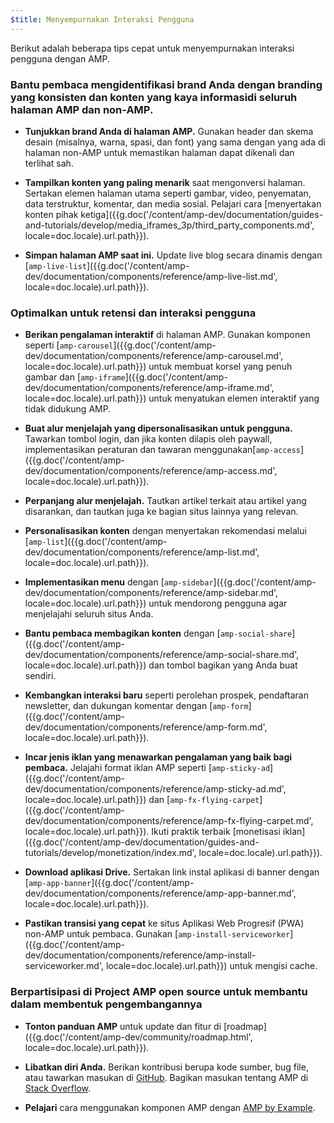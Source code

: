 ```yaml
---
$title: Menyempurnakan Interaksi Pengguna
---
```


Berikut adalah beberapa tips cepat untuk menyempurnakan interaksi pengguna dengan AMP.

### Bantu pembaca mengidentifikasi brand Anda dengan branding yang konsisten dan konten yang kaya informasidi seluruh halaman AMP dan non-AMP.

- **Tunjukkan brand Anda di halaman AMP.** Gunakan header dan skema desain (misalnya, warna, spasi, dan font)
yang sama dengan yang ada di halaman non-AMP untuk memastikan halaman dapat dikenali dan terlihat sah.

- **Tampilkan konten yang paling menarik** saat mengonversi halaman. Sertakan elemen halaman utama seperti
gambar, video, penyematan, data terstruktur, komentar, dan media sosial. Pelajari cara
[menyertakan konten pihak ketiga]({{g.doc('/content/amp-dev/documentation/guides-and-tutorials/develop/media_iframes_3p/third_party_components.md', locale=doc.locale).url.path}}).

- **Simpan halaman AMP saat ini.** Update live blog secara dinamis dengan [`amp-live-list`]({{g.doc('/content/amp-dev/documentation/components/reference/amp-live-list.md', locale=doc.locale).url.path}}).

### Optimalkan untuk retensi dan interaksi pengguna

- **Berikan pengalaman interaktif** di halaman AMP. Gunakan komponen seperti [`amp-carousel`]({{g.doc('/content/amp-dev/documentation/components/reference/amp-carousel.md', locale=doc.locale).url.path}}) untuk membuat korsel yang penuh gambar
dan [`amp-iframe`]({{g.doc('/content/amp-dev/documentation/components/reference/amp-iframe.md', locale=doc.locale).url.path}}) untuk menyatukan
elemen interaktif yang tidak didukung AMP.

- **Buat alur menjelajah yang dipersonalisasikan untuk pengguna.** Tawarkan tombol login, dan jika konten
dilapis oleh paywall, implementasikan peraturan dan tawaran menggunakan[`amp-access`]({{g.doc('/content/amp-dev/documentation/components/reference/amp-access.md', locale=doc.locale).url.path}}).

- **Perpanjang alur menjelajah.** Tautkan artikel terkait atau artikel yang disarankan, dan tautkan juga ke
bagian situs lainnya yang relevan.

- **Personalisasikan konten** dengan menyertakan rekomendasi melalui [`amp-list`]({{g.doc('/content/amp-dev/documentation/components/reference/amp-list.md', locale=doc.locale).url.path}}).

- **Implementasikan menu** dengan [`amp-sidebar`]({{g.doc('/content/amp-dev/documentation/components/reference/amp-sidebar.md', locale=doc.locale).url.path}}) untuk mendorong pengguna agar menjelajahi seluruh situs Anda.

- **Bantu pembaca membagikan konten** dengan [`amp-social-share`]({{g.doc('/content/amp-dev/documentation/components/reference/amp-social-share.md', locale=doc.locale).url.path}}) dan tombol bagikan yang Anda buat sendiri.

- **Kembangkan interaksi baru** seperti perolehan prospek, pendaftaran newsletter, dan dukungan komentar
dengan [`amp-form`]({{g.doc('/content/amp-dev/documentation/components/reference/amp-form.md', locale=doc.locale).url.path}}).

- **Incar jenis iklan yang menawarkan pengalaman yang baik bagi pembaca.** Jelajahi format iklan AMP seperti
[`amp-sticky-ad`]({{g.doc('/content/amp-dev/documentation/components/reference/amp-sticky-ad.md', locale=doc.locale).url.path}}) dan
[`amp-fx-flying-carpet`]({{g.doc('/content/amp-dev/documentation/components/reference/amp-fx-flying-carpet.md', locale=doc.locale).url.path}}).
Ikuti praktik terbaik [monetisasi iklan]({{g.doc('/content/amp-dev/documentation/guides-and-tutorials/develop/monetization/index.md', locale=doc.locale).url.path}}).

- **Download aplikasi Drive.** Sertakan link instal aplikasi di banner dengan [`amp-app-banner`]({{g.doc('/content/amp-dev/documentation/components/reference/amp-app-banner.md', locale=doc.locale).url.path}}).

- **Pastikan transisi yang cepat** ke situs Aplikasi Web Progresif (PWA) non-AMP untuk pembaca. Gunakan
[`amp-install-serviceworker`]({{g.doc('/content/amp-dev/documentation/components/reference/amp-install-serviceworker.md', locale=doc.locale).url.path}}) untuk mengisi cache.

### Berpartisipasi di Project AMP open source untuk membantu dalam membentuk pengembangannya

- **Tonton panduan AMP** untuk update dan fitur di [roadmap]({{g.doc('/content/amp-dev/community/roadmap.html', locale=doc.locale).url.path}}).

- **Libatkan diri Anda.**  Berikan kontribusi berupa kode sumber, bug file, atau tawarkan masukan di
[GitHub](https://github.com/ampproject/amphtml/blob/master/CONTRIBUTING.md). Bagikan masukan tentang AMP di
[Stack Overflow](https://stackoverflow.com/questions/tagged/amp-html).

- **Pelajari** cara menggunakan komponen AMP dengan [AMP by Example](https://ampbyexample.com/).
